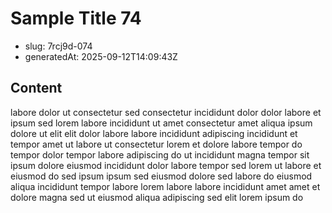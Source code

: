 # Sample Title 74

- slug: 7rcj9d-074
- generatedAt: 2025-09-12T14:09:43Z

## Content
labore dolor ut consectetur sed consectetur incididunt dolor dolor labore et ipsum sed lorem labore incididunt ut amet consectetur amet aliqua ipsum dolore ut elit elit dolor labore labore incididunt adipiscing incididunt et tempor amet ut labore ut consectetur lorem et dolore labore tempor do tempor dolor tempor labore adipiscing do ut incididunt magna tempor sit ipsum dolore eiusmod incididunt dolor labore tempor sed lorem ut labore et eiusmod do sed ipsum ipsum sed eiusmod dolore sed labore do eiusmod aliqua incididunt tempor labore lorem labore labore incididunt amet amet et dolore magna sed ut eiusmod aliqua adipiscing sed elit lorem ipsum do
